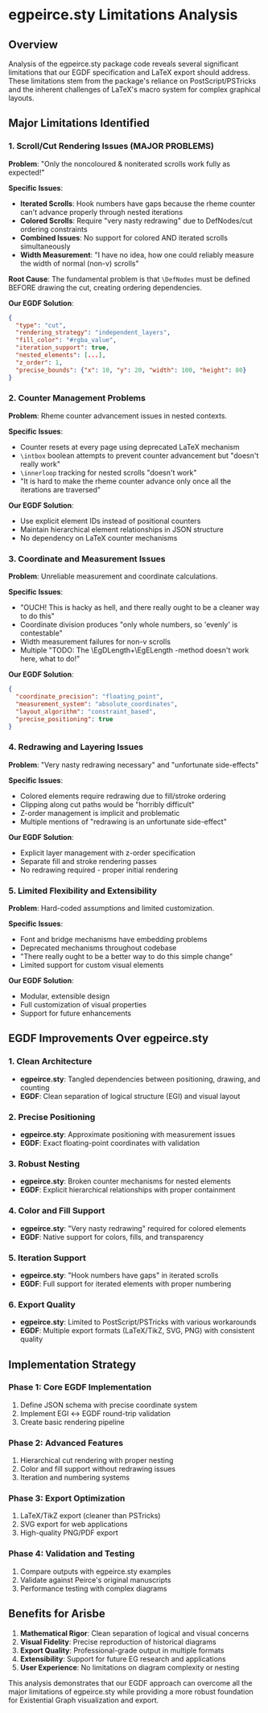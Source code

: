 # egpeirce.sty Limitations Analysis

## Overview

Analysis of the egpeirce.sty package code reveals several significant limitations that our EGDF specification and LaTeX export should address. These limitations stem from the package's reliance on PostScript/PSTricks and the inherent challenges of LaTeX's macro system for complex graphical layouts.

## Major Limitations Identified

### 1. **Scroll/Cut Rendering Issues** (MAJOR PROBLEMS)

**Problem**: "Only the noncoloured & noniterated scrolls work fully as expected!"

**Specific Issues**:
- **Iterated Scrolls**: Hook numbers have gaps because the rheme counter can't advance properly through nested iterations
- **Colored Scrolls**: Require "very nasty redrawing" due to DefNodes/cut ordering constraints  
- **Combined Issues**: No support for colored AND iterated scrolls simultaneously
- **Width Measurement**: "I have no idea, how one could reliably measure the width of normal (non-v) scrolls"

**Root Cause**: The fundamental problem is that `\DefNodes` must be defined BEFORE drawing the cut, creating ordering dependencies.

**Our EGDF Solution**:
```json
{
  "type": "cut",
  "rendering_strategy": "independent_layers",
  "fill_color": "#rgba_value", 
  "iteration_support": true,
  "nested_elements": [...],
  "z_order": 1,
  "precise_bounds": {"x": 10, "y": 20, "width": 100, "height": 80}
}
```

### 2. **Counter Management Problems**

**Problem**: Rheme counter advancement issues in nested contexts.

**Specific Issues**:
- Counter resets at every page using deprecated LaTeX mechanism
- `\intbox` boolean attempts to prevent counter advancement but "doesn't really work"
- `\innerloop` tracking for nested scrolls "doesn't work" 
- "It is hard to make the rheme counter advance only once all the iterations are traversed"

**Our EGDF Solution**:
- Use explicit element IDs instead of positional counters
- Maintain hierarchical element relationships in JSON structure
- No dependency on LaTeX counter mechanisms

### 3. **Coordinate and Measurement Issues**

**Problem**: Unreliable measurement and coordinate calculations.

**Specific Issues**:
- "OUCH! This is hacky as hell, and there really ought to be a cleaner way to do this"
- Coordinate division produces "only whole numbers, so 'evenly' is contestable"
- Width measurement failures for non-v scrolls
- Multiple "TODO: The \EgDLength+\EgELength -method doesn't work here, what to do!"

**Our EGDF Solution**:
```json
{
  "coordinate_precision": "floating_point",
  "measurement_system": "absolute_coordinates",
  "layout_algorithm": "constraint_based",
  "precise_positioning": true
}
```

### 4. **Redrawing and Layering Issues**

**Problem**: "Very nasty redrawing necessary" and "unfortunate side-effects"

**Specific Issues**:
- Colored elements require redrawing due to fill/stroke ordering
- Clipping along cut paths would be "horribly difficult"
- Z-order management is implicit and problematic
- Multiple mentions of "redrawing is an unfortunate side-effect"

**Our EGDF Solution**:
- Explicit layer management with z-order specification
- Separate fill and stroke rendering passes
- No redrawing required - proper initial rendering

### 5. **Limited Flexibility and Extensibility**

**Problem**: Hard-coded assumptions and limited customization.

**Specific Issues**:
- Font and bridge mechanisms have embedding problems
- Deprecated mechanisms throughout codebase
- "There really ought to be a better way to do this simple change"
- Limited support for custom visual elements

**Our EGDF Solution**:
- Modular, extensible design
- Full customization of visual properties
- Support for future enhancements

## EGDF Improvements Over egpeirce.sty

### 1. **Clean Architecture**
- **egpeirce.sty**: Tangled dependencies between positioning, drawing, and counting
- **EGDF**: Clean separation of logical structure (EGI) and visual layout

### 2. **Precise Positioning**
- **egpeirce.sty**: Approximate positioning with measurement issues
- **EGDF**: Exact floating-point coordinates with validation

### 3. **Robust Nesting**
- **egpeirce.sty**: Broken counter mechanisms for nested elements
- **EGDF**: Explicit hierarchical relationships with proper containment

### 4. **Color and Fill Support**
- **egpeirce.sty**: "Very nasty redrawing" required for colored elements
- **EGDF**: Native support for colors, fills, and transparency

### 5. **Iteration Support**
- **egpeirce.sty**: "Hook numbers have gaps" in iterated scrolls
- **EGDF**: Full support for iterated elements with proper numbering

### 6. **Export Quality**
- **egpeirce.sty**: Limited to PostScript/PSTricks with various workarounds
- **EGDF**: Multiple export formats (LaTeX/TikZ, SVG, PNG) with consistent quality

## Implementation Strategy

### Phase 1: Core EGDF Implementation
1. Define JSON schema with precise coordinate system
2. Implement EGI ↔ EGDF round-trip validation
3. Create basic rendering pipeline

### Phase 2: Advanced Features
1. Hierarchical cut rendering with proper nesting
2. Color and fill support without redrawing issues
3. Iteration and numbering systems

### Phase 3: Export Optimization
1. LaTeX/TikZ export (cleaner than PSTricks)
2. SVG export for web applications
3. High-quality PNG/PDF export

### Phase 4: Validation and Testing
1. Compare outputs with egpeirce.sty examples
2. Validate against Peirce's original manuscripts
3. Performance testing with complex diagrams

## Benefits for Arisbe

1. **Mathematical Rigor**: Clean separation of logical and visual concerns
2. **Visual Fidelity**: Precise reproduction of historical diagrams
3. **Export Quality**: Professional-grade output in multiple formats
4. **Extensibility**: Support for future EG research and applications
5. **User Experience**: No limitations on diagram complexity or nesting

This analysis demonstrates that our EGDF approach can overcome all the major limitations of egpeirce.sty while providing a more robust foundation for Existential Graph visualization and export.
